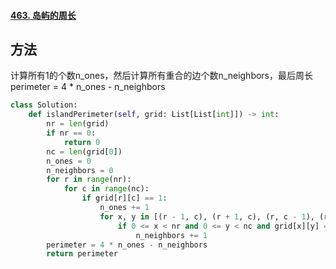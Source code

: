 #### [463. 岛屿的周长](https://leetcode-cn.com/problems/island-perimeter/)

## 方法

计算所有1的个数n_ones，然后计算所有重合的边个数n_neighbors，最后周长perimeter = 4 * n_ones - n_neighbors

```python
class Solution:
    def islandPerimeter(self, grid: List[List[int]]) -> int:
        nr = len(grid)
        if nr == 0:
            return 0
        nc = len(grid[0])
        n_ones = 0
        n_neighbors = 0
        for r in range(nr):
            for c in range(nc):
                if grid[r][c] == 1:
                    n_ones += 1
                    for x, y in [(r - 1, c), (r + 1, c), (r, c - 1), (r, c + 1)]:
                        if 0 <= x < nr and 0 <= y < nc and grid[x][y] == 1:
                            n_neighbors += 1
        perimeter = 4 * n_ones - n_neighbors
        return perimeter

```

